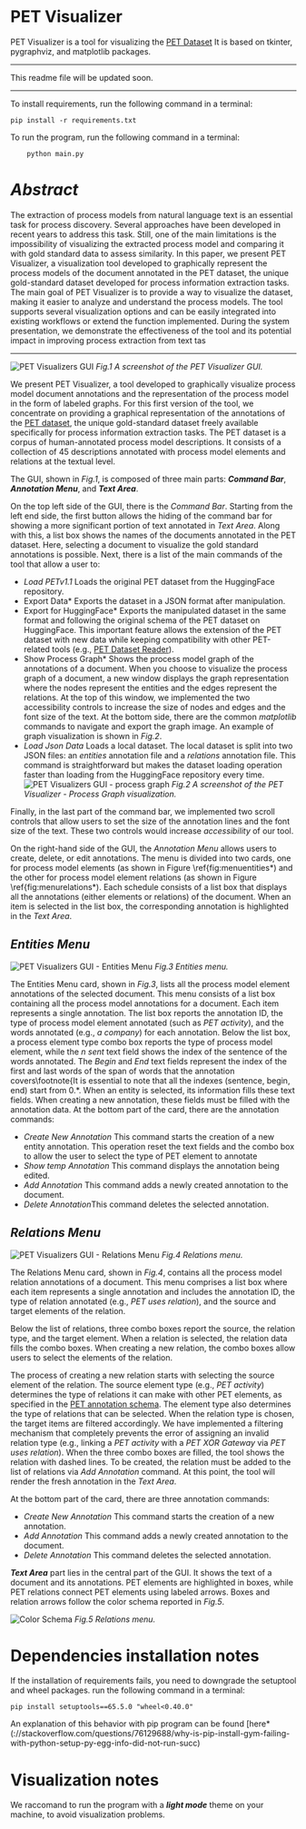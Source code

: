 PET Visualizer 
==============
PET Visualizer is a tool for visualizing the [PET Dataset](https://huggingface.co/datasets/patriziobellan/PET)
It is based on tkinter, pygraphviz, and matplotlib packages.

---

This readme file will be updated soon.

---
To install requirements, run the following command in a terminal:

    pip install -r requirements.txt

To run the program, run the following command in a terminal:

        python main.py

*Abstract*
========
The extraction of process models from natural language text is an essential task for process discovery. Several approaches have been developed in recent years to address this task. Still, one of the main limitations is the impossibility of visualizing the extracted process model and comparing it with gold standard data to assess similarity. 
In this paper, we present PET Visualizer, a visualization tool developed to graphically represent the process models of the document annotated in the PET dataset, the unique gold-standard dataset developed for process information extraction tasks.
The main goal of PET Visualizer is to provide a way to visualize the dataset, making it easier to analyze and understand the process models. 
The tool supports several visualization options and can be easily integrated into existing workflows or extend the function implemented. During the system presentation, we demonstrate the effectiveness of the tool and its potential impact in improving process extraction from text tas

---
![PET Visualizers GUI](figures/PETVisualizerscreenshot1.jpg)
*Fig.1 A screenshot of the PET Visualizer GUI.*

We present PET Visualizer, a tool developed to graphically visualize process model document annotations and the representation of the process model in the form of labeled graphs. For this first version of the tool, we concentrate on providing a graphical representation of the annotations of the [PET dataset](https://huggingface.co/datasets/patriziobellan/PET), the unique gold-standard dataset freely available specifically for process information extraction tasks.  The PET dataset is a corpus of human-annotated process model descriptions. It consists of a collection of 45 descriptions annotated with process model elements and relations at the textual level. 

The GUI, shown in *Fig.1*, is composed of three main parts: ***Command Bar***, ***Annotation Menu***, and ***Text Area***.

On the top left side of the GUI, there is the *Command Bar*.
Starting from the left end side, the first button allows the hiding of the command bar for showing a more significant portion of text annotated in *Text Area*.
Along with this, a list box shows the names of the documents annotated in the PET dataset. Here, selecting a document to visualize the gold standard annotations is possible. Next, there is a list of the main commands of the tool that allow a user to:
- *Load PETv1.1* Loads the original PET dataset from the HuggingFace repository.
- Export Data* Exports the dataset in a JSON format after manipulation.
- Export for HuggingFace* Exports the manipulated dataset in the same format and following the original schema of the PET dataset on HuggingFace. This important feature allows the extension of the PET dataset with new data while keeping compatibility with other PET-related tools (e.g., [PET Dataset Reader](https://pypi.org/project/petdatasetreader/)).
- Show Process Graph* Shows the process model graph of the annotations of a document. When you choose to visualize the process graph of a document, a new window displays the graph representation where the nodes represent the entities and the edges represent the relations.
		At the top of this window, we implemented the two accessibility controls to increase the size of nodes and edges and the font size of the text.
		At the bottom side, there are the common *matplotlib* commands to navigate and export the graph image.
		An example of graph visualization is shown in *Fig.2*.
- *Load Json Data* Loads a local dataset. The local dataset is split into two JSON files: an *entities* annotation file and a *relations* annotation file. This command is straightforward but makes the dataset loading operation faster than loading from the HuggingFace repository every time.
![PET Visualizers GUI - process graph](figures/PETVisualizerscreenshootgraph.jpg)
*Fig.2 A screenshot of the PET Visualizer - Process Graph visualization.*

Finally, in the last part of the command bar, we implemented two scroll controls that allow users to set the size of the annotation lines and the font size of the text. These two controls would increase *accessibility* of our tool.

On the right-hand side of the GUI, the *Annotation Menu* allows users to create, delete, or edit annotations. The menu is divided into two cards, one for process model elements (as shown in Figure \ref{fig:menuentities*) and the other for process model element relations (as shown in Figure \ref{fig:menurelations*). Each schedule consists of a list box that displays all the annotations (either elements or relations) of the document. When an item is selected in the list box, the corresponding annotation is highlighted in the *Text Area*.


 
*Entities Menu*
---
![PET Visualizers GUI - Entities Menu](figures/PETVisualizermenuentities.jpg)
*Fig.3 Entities menu.*

The Entities Menu card, shown in *Fig.3*, lists all the process model element annotations of the selected document.
This menu consists of a list box containing all the process model annotations for a document. Each item represents a single annotation. The list box reports the annotation ID, the type of process model element annotated (such as *PET activity*), and the words annotated (e.g., *a company*) for each annotation.
Below the list box, a process element type combo box reports the type of process model element, while the *n sent* text field shows the index of the sentence of the words annotated. The *Begin* and *End* text fields represent the index of the first and last words of the span of words that the annotation covers\footnote{It is essential to note that all the indexes (sentence, begin, end) start from 0.*.
When an entity is selected, its information fills these text fields.
When creating a new annotation, these fields must be filled with the annotation data.
At the bottom part of the card, there are the annotation commands:
- *Create New Annotation* This command starts the creation of a new entity annotation. This operation reset the text fields and the combo box to allow the user to select the type of PET element to annotate
- *Show temp Annotation* This command displays the annotation being edited.
- *Add Annotation* This command adds a newly created annotation to the document.
- *Delete Annotation*This command deletes the selected annotation.


*Relations Menu*
---
![PET Visualizers GUI - Relations Menu](figures/PETVisualizermenurelations.jpg)
*Fig.4 Relations menu.*
 

The Relations Menu card, shown in *Fig.4*, contains all the process model relation annotations of a document. This menu comprises a list box where each item represents a single annotation and includes the annotation ID, the type of relation annotated (e.g., *PET uses relation*), and the source and target elements of the relation.

Below the list of relations, three combo boxes report the source, the relation type, and the target element.
When a relation is selected, the relation data fills the combo boxes.
When creating a new relation, the combo boxes allow users to select the elements of the relation. 

The process of creating a new relation starts with selecting the source element of the relation.
The source element type (e.g., *PET activity*) determines the type of relations it can make with other PET elements, as specified in the [PET annotation schema](https://pdi.fbk.eu/pet/annotation-guidelines-for-process-description.pdf). The element type also determines the type of relations that can be selected. When the relation type is chosen, the target items are filtered accordingly. We have implemented a filtering mechanism that completely prevents the error of assigning an invalid relation type (e.g., linking a *PET activity* with a *PET XOR Gateway* via *PET uses relation*).
When the three combo boxes are filled, the tool shows the relation with dashed lines. To be created, the relation must be added to the list of relations via *Add Annotation* command.
At this point, the tool will render the fresh annotation in the *Text Area*. 

At the bottom part of the card, there are three annotation commands:
- *Create New Annotation* This command starts the creation of a new annotation.	
- *Add Annotation* This command adds a newly created annotation to the document.
- *Delete Annotation* This command deletes the selected annotation.

***Text Area*** part lies in the central part of the GUI. It shows the text of a document and its annotations. PET elements are highlighted in boxes, while PET relations connect PET elements using labeled arrows. Boxes and relation arrows follow the color schema reported in *Fig.5*.

![Color Schema](https://github.com/patriziobellan86/PETvisualizer/blob/master/img/colorschema.jpg)
*Fig.5 Relations menu.*


Dependencies installation notes
===============================
If the installation of requirements fails, you need to downgrade the setuptool and wheel packages.
run the following command in a terminal:

    pip install setuptools==65.5.0 "wheel<0.40.0"

An explanation of this behavior with pip program can be found [here*(://stackoverflow.com/questions/76129688/why-is-pip-install-gym-failing-with-python-setup-py-egg-info-did-not-run-succ)


Visualization notes
===================
We raccomand to run the program with a ***light mode*** theme on your machine, to avoid visualization problems.

